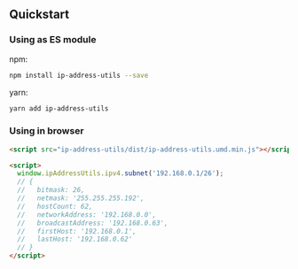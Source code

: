 <!-- ---
sidebar: auto
--- -->

## Quickstart

### Using as ES module

npm:

```bash
npm install ip-address-utils --save
```

yarn:

```bash
yarn add ip-address-utils
```

### Using in browser

```html
<script src="ip-address-utils/dist/ip-address-utils.umd.min.js"></script>

<script>
  window.ipAddressUtils.ipv4.subnet('192.168.0.1/26');
  // {
  //   bitmask: 26,
  //   netmask: '255.255.255.192',
  //   hostCount: 62,
  //   networkAddress: '192.168.0.0',
  //   broadcastAddress: '192.168.0.63',
  //   firstHost: '192.168.0.1',
  //   lastHost: '192.168.0.62'
  // }
</script>
```
